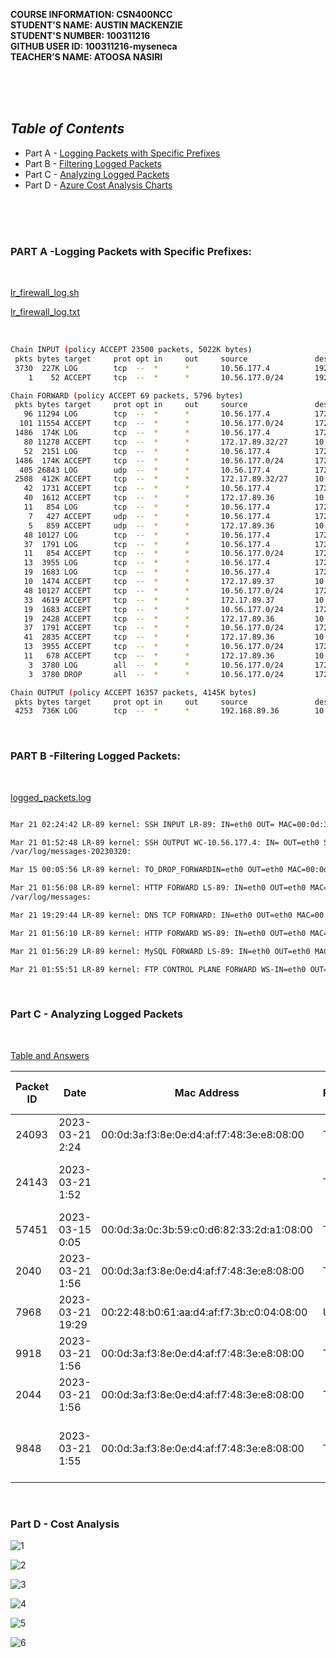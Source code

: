 **COURSE INFORMATION:  CSN400NCC**\
**STUDENT’S NAME:  AUSTIN MACKENZIE**\
**STUDENT'S NUMBER: 100311216**\
**GITHUB USER ID: 100311216-myseneca**\
**TEACHER’S NAME:  ATOOSA NASIRI**

<br>
<br>
<br>


## ***Table of Contents*** 
* Part A - [Logging Packets with Specific Prefixes](#part-a--logging-packets-with-specific-prefixes)
* Part B - [Filtering Logged Packets](#part-b--filtering-logged-packets)
* Part C - [Analyzing Logged Packets](#part-c---analyzing-logged-packets)
* Part D - [Azure Cost Analysis Charts](#part-d---cost-analysis)

<br>
<br>
<bR>


### **PART A** -Logging Packets with Specific Prefixes: 

<br>

[lr_firewall_log.sh](https://github.com/130011216-myseneca/CSN400-Capstone/blob/main/Checkpoint7/LoggingPackets/lr_firewall_log.sh)

[lr_firewall_log.txt](https://github.com/130011216-myseneca/CSN400-Capstone/blob/main/Checkpoint7/LoggingPackets/lr_firewalls_log.txt )


<br>

```bash
Chain INPUT (policy ACCEPT 23500 packets, 5022K bytes)
 pkts bytes target     prot opt in     out     source               destination
 3730  227K LOG        tcp  --  *      *       10.56.177.4          192.168.89.36        tcp dpt:22 LOG flags 0 level 4 prefix "SSH INPUT LR-89: "
    1    52 ACCEPT     tcp  --  *      *       10.56.177.0/24       192.168.89.36        tcp dpt:22 state NEW

Chain FORWARD (policy ACCEPT 69 packets, 5796 bytes)
 pkts bytes target     prot opt in     out     source               destination
   96 11294 LOG        tcp  --  *      *       10.56.177.4          172.17.89.37         tcp dpt:22 LOG flags 0 level 4 prefix "SSH FORWARD LS-89: "
  101 11554 ACCEPT     tcp  --  *      *       10.56.177.0/24       172.17.89.32/27      tcp dpt:22
 1486  174K LOG        tcp  --  *      *       10.56.177.4          172.17.89.36         tcp dpt:3389 LOG flags 0 level 4 prefix "RDP FORWARD WS-89: "
   80 11278 ACCEPT     tcp  --  *      *       172.17.89.32/27      10.56.177.0/24       tcp spt:22
   52  2151 LOG        tcp  --  *      *       10.56.177.4          172.17.89.36         tcp dpt:53 LOG flags 0 level 4 prefix "DNS TCP FORWARD: "
 1486  174K ACCEPT     tcp  --  *      *       10.56.177.0/24       172.17.89.32/27      tcp dpt:3389
  405 26843 LOG        udp  --  *      *       10.56.177.4          172.17.89.36         udp dpt:53 LOG flags 0 level 4 prefix "DNS UDP FORWARD: "
 2508  412K ACCEPT     tcp  --  *      *       172.17.89.32/27      10.56.177.0/24       tcp spt:3389
   42  1731 ACCEPT     tcp  --  *      *       10.56.177.4          172.17.89.36         tcp dpt:53
   40  1612 ACCEPT     tcp  --  *      *       172.17.89.36         10.56.177.4          tcp spt:53
   11   854 LOG        tcp  --  *      *       10.56.177.4          172.17.89.37         tcp dpt:3306 LOG flags 0 level 4 prefix "MySQL FORWARD LS-89: "
    7   427 ACCEPT     udp  --  *      *       10.56.177.4          172.17.89.36         udp dpt:53
    5   859 ACCEPT     udp  --  *      *       172.17.89.36         10.56.177.4          udp spt:53
   48 10127 LOG        tcp  --  *      *       10.56.177.4          172.17.89.37         tcp dpt:80 LOG flags 0 level 4 prefix "HTTP FORWARD LS-89: "
   37  1791 LOG        tcp  --  *      *       10.56.177.4          172.17.89.36         tcp dpt:21 LOG flags 0 level 4 prefix "FTP CONTROL PLANE FORWARD WS-"
   11   854 ACCEPT     tcp  --  *      *       10.56.177.0/24       172.17.89.37         tcp dpt:3306
   13  3955 LOG        tcp  --  *      *       10.56.177.4          172.17.89.36         tcp dpts:50000:51000 LOG flags 0 level 4 prefix "FTP DATA PLANE FORWARD WS-89:"
   19  1683 LOG        tcp  --  *      *       10.56.177.4          172.17.89.36         tcp dpt:80 LOG flags 0 level 4 prefix "HTTP FORWARD WS-89: "
   10  1474 ACCEPT     tcp  --  *      *       172.17.89.37         10.56.177.0/24       tcp spt:3306
   48 10127 ACCEPT     tcp  --  *      *       10.56.177.0/24       172.17.89.37         tcp dpt:80
   33  4619 ACCEPT     tcp  --  *      *       172.17.89.37         10.56.177.0/24       tcp spt:80
   19  1683 ACCEPT     tcp  --  *      *       10.56.177.0/24       172.17.89.36         tcp dpt:80
   19  2428 ACCEPT     tcp  --  *      *       172.17.89.36         10.56.177.0/24       tcp spt:80
   37  1791 ACCEPT     tcp  --  *      *       10.56.177.0/24       172.17.89.36         tcp dpt:21
   41  2835 ACCEPT     tcp  --  *      *       172.17.89.36         10.56.177.0/24       tcp spt:21
   13  3955 ACCEPT     tcp  --  *      *       10.56.177.0/24       172.17.89.36         tcp dpts:50000:51000
   11   678 ACCEPT     tcp  --  *      *       172.17.89.36         10.56.177.0/24       tcp spts:50000:51000
    3  3780 LOG        all  --  *      *       10.56.177.0/24       172.17.89.36         LOG flags 0 level 4 prefix "TO_DROP_FORWARD"
    3  3780 DROP       all  --  *      *       10.56.177.0/24       172.17.89.36

Chain OUTPUT (policy ACCEPT 16357 packets, 4145K bytes)
 pkts bytes target     prot opt in     out     source               destination
 4253  736K LOG        tcp  --  *      *       192.168.89.36        10.56.177.4          tcp spt:22 LOG flags 0 level 4 prefix "SSH OUTPUT WC-10.56.177.4: "


```
<br>



### **PART B** -Filtering Logged Packets: 
<br>

[logged_packets.log](https://github.com/130011216-myseneca/CSN400-Capstone/blob/main/Checkpoint7/FilteringLoggedPackets/logged_packets.log)

```bash

Mar 21 02:24:42 LR-89 kernel: SSH INPUT LR-89: IN=eth0 OUT= MAC=00:0d:3a:f3:8e:0e:d4:af:f7:48:3e:e8:08:00 SRC=10.56.177.4 DST=192.168.89.36 LEN=40 TOS=0x00 PREC=0x00 TTL=128 ID=24093 DF PROTO=TCP SPT=49768 DPT=22 WINDOW=2047 RES=0x00 ACK URGP=0

Mar 21 01:52:48 LR-89 kernel: SSH OUTPUT WC-10.56.177.4: IN= OUT=eth0 SRC=192.168.89.36 DST=10.56.177.4 LEN=116 TOS=0x08 PREC=0x40 TTL=64 ID=24143 DF PROTO=TCP SPT=22 DPT=49768 WINDOW=405 RES=0x00 ACK PSH URGP=0
/var/log/messages-20230320:

Mar 15 00:05:56 LR-89 kernel: TO_DROP_FORWARDIN=eth0 OUT=eth0 MAC=00:0d:3a:0c:3b:59:c0:d6:82:33:2d:a1:08:00 SRC=10.56.177.4 DST=172.17.89.37 LEN=52 TOS=0x00 PREC=0x00 TTL=127 ID=57451 DF PROTO=TCP SPT=51318 DPT=21 WINDOW=64240 RES=0x00 SYN URGP=0

Mar 21 01:56:08 LR-89 kernel: HTTP FORWARD LS-89: IN=eth0 OUT=eth0 MAC=00:0d:3a:f3:8e:0e:d4:af:f7:48:3e:e8:08:00 SRC=10.56.177.4 DST=172.17.89.37 LEN=52 TOS=0x00 PREC=0x00 TTL=127 ID=2040 DF PROTO=TCP SPT=50400 DPT=80 WINDOW=64240 RES=0x00 SYN URGP=0
/var/log/messages:

Mar 21 19:29:44 LR-89 kernel: DNS TCP FORWARD: IN=eth0 OUT=eth0 MAC=00:22:48:b0:61:aa:d4:af:f7:3b:c0:04:08:00 SRC=10.56.177.4 DST=172.17.89.36 LEN=41 TOS=0x00 PREC=0x00 TTL=127 ID=7968 DF PROTO=TCP SPT=50787 DPT=53 WINDOW=2052 RES=0x00 ACK PSH URGP=0

Mar 21 01:56:10 LR-89 kernel: HTTP FORWARD WS-89: IN=eth0 OUT=eth0 MAC=00:0d:3a:f3:8e:0e:d4:af:f7:48:3e:e8:08:00 SRC=10.56.177.4 DST=172.17.89.36 LEN=52 TOS=0x00 PREC=0x00 TTL=127 ID=9918 DF PROTO=TCP SPT=50403 DPT=80 WINDOW=64240 RES=0x00 SYN URGP=0

Mar 21 01:56:29 LR-89 kernel: MySQL FORWARD LS-89: IN=eth0 OUT=eth0 MAC=00:0d:3a:f3:8e:0e:d4:af:f7:48:3e:e8:08:00 SRC=10.56.177.4 DST=172.17.89.37 LEN=40 TOS=0x00 PREC=0x00 TTL=127 ID=2044 DF PROTO=TCP SPT=50105 DPT=3306 WINDOW=0 RES=0x00 ACK RST URGP=0

Mar 21 01:55:51 LR-89 kernel: FTP CONTROL PLANE FORWARD WS-IN=eth0 OUT=eth0 MAC=00:0d:3a:f3:8e:0e:d4:af:f7:48:3e:e8:08:00 SRC=10.56.177.4 DST=172.17.89.36 LEN=52 TOS=0x00 PREC=0x00 TTL=127 ID=9848 DF PROTO=TCP SPT=50391 DPT=21 WINDOW=64240 RES=0x00 SYN URGP=0
```

<br>

### **Part C** - Analyzing Logged Packets
<br>


[Table and Answers](https://github.com/130011216-myseneca/CSN400-Capstone/blob/73cefc631e25f49a6eaac536eff2335bbc0bb021/Checkpoint7/Table/Chart.pdf)

| Packet ID | Date                | Mac Address                                 | Protocol | Source Address | Dest. Address | Source Port | Dest. Port | Packet Length | LOG prefix               | Time To Live |
|-----------|---------------------|---------------------------------------------|----------|----------------|---------------|-------------|------------|---------------|--------------------------|--------------|
| 24093     | 2023-03-21 2:24     | 00:0d:3a:f3:8e:0e:d4:af:f7:48:3e:e8:08:00     | TCP      | 10.56.177.4    | 192.168.89.36 | 49768       | 22         | 40            | SSH INPUT LS-89         | 128          |
| 24143     | 2023-03-21 1:52     |                                             | TCP      | 192.168.89.36  | 10.56.177.4   | 22          | 49768      | 116           | SSH OUTPUT WC-10.56.177.4 | 64           |
| 57451     | 2023-03-15 0:05     | 00:0d:3a:0c:3b:59:c0:d6:82:33:2d:a1:08:00     | TCP      | 10.56.177.4    | 172.17.89.37 | 51318       | 21         | 52            | DNS UDP FORWARD:         | 127          |
| 2040      | 2023-03-21 1:56     | 00:0d:3a:f3:8e:0e:d4:af:f7:48:3e:e8:08:00     | TCP      | 10.56.177.4    | 172.17.89.37 | 50400       | 80         | 52            | HTTP FORWARD WS-89       | 127          |
| 7968      | 2023-03-21 19:29    | 00:22:48:b0:61:aa:d4:af:f7:3b:c0:04:08:00     | UDP      | 10.56.177.4    | 172.17.89.36 | 50787       | 53         | 41            | DNS TCP FORWARD          | 127          |
| 9918      | 2023-03-21 1:56     | 00:0d:3a:f3:8e:0e:d4:af:f7:48:3e:e8:08:00     | TCP      | 10.56.177.4    | 172.17.89.36 | 50403       | 80         | 52            | HTTP FORWARD LS-89       | 127          |
| 2044      | 2023-03-21 1:56     | 00:0d:3a:f3:8e:0e:d4:af:f7:48:3e:e8:08:00     | TCP      | 10.56.177.4    | 172.17.89.37 | 50105       | 3306       | 40            | MySQL FORWARD LS-89      | 127          |
| 9848      | 2023-03-21 1:55     | 00:0d:3a:f3:8e:0e:d4:af:f7:48:3e:e8:08:00	  | TCP	     | 10.56.177.4    | 172.17.89.36 | 50391	   | 21         | 52	        |FTP CONTROL PLANE FORWARD WS-|	127


<br>

### **Part D** - Cost Analysis

![1](https://github.com/130011216-myseneca/CSN400-Capstone/blob/main/Checkpoint7/Graphs/1.jpg)

![2](https://github.com/130011216-myseneca/CSN400-Capstone/blob/0b70d944cf011827af14eedc6472432fe383744c/Checkpoint7/Graphs/2.jpg)

![3](https://github.com/130011216-myseneca/CSN400-Capstone/blob/main/Checkpoint7/Graphs/3.jpg)

![4](https://github.com/130011216-myseneca/CSN400-Capstone/blob/main/Checkpoint7/Graphs/4.jpg)

![5](https://github.com/130011216-myseneca/CSN400-Capstone/blob/main/Checkpoint7/Graphs/5.jpg)

![6](https://github.com/130011216-myseneca/CSN400-Capstone/blob/main/Checkpoint7/Graphs/6.jpg)